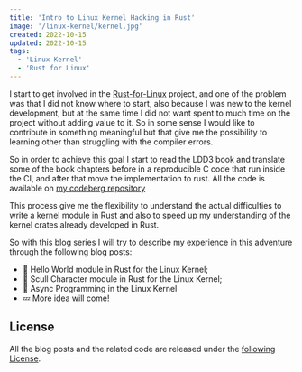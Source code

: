 ```yaml
---
title: 'Intro to Linux Kernel Hacking in Rust'
image: '/linux-kernel/kernel.jpg'
created: 2022-10-15
updated: 2022-10-15
tags:
  - 'Linux Kernel'
  - 'Rust for Linux'
---
```


I start to get involved in the [Rust-for-Linux](https://github.com/Rust-for-Linux) project, and one of the problem was that I did not know where to start, also because I was new to the kernel development, but at the same time I did not want spent to much time on the project without adding value to it. So in some sense I would like to contribute in something meaningful but that give me the possibility to learning other than struggling with the compiler errors.

So in order to achieve this goal I start to read the LDD3 book and translate some of the book chapters before in a reproducible C code that run inside the CI, and after that move the implementation to rust. All the code is available on [my codeberg repository](https://codeberg.org/vincenzopalazzo/linux-kernel-drivers)

This process give me the flexibility to understand the actual difficulties to write a kernel module in Rust and also to speed up my understanding of the kernel crates already developed in Rust.

So with this blog series I will try to describe my experience in this adventure through the following blog posts:

- 💬 Hello World module in Rust for the Linux Kernel;
- 💭 Scull Character module in Rust for the Linux Kernel;
- 💭 Async Programming in the Linux Kernel
- 💤 More idea will come!

## License

All the blog posts and the related code are released under the [following License](https://codeberg.org/vincenzopalazzo/linux-kernel-drivers/src/branch/main/hello_module_rust/LICENSE).
